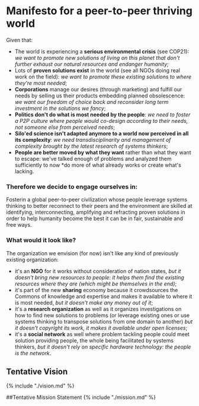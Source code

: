 # Manifesto for a peer-to-peer thriving world

Given that:

- The world is experiencing a **serious environmental crisis** (see COP21): *we want to promote new solutions of living on this planet that don't further exhaust our natural resources and endanger humanity;*
- Lots of **proven solutions exist** in the world (see all NGOs doing real work on the field): *we want to promote these existing solutions to where they're most needed*;
- **Corporations** manage our desires (through marketing) and fulfill our needs by selling us their products embedding planned obsolescence: *we want our freedom of choice back and reconsider long term investment in the solutions we fancy*;
- **Politics don't do what is most needed by the people**: *we need to foster a P2P culture where people would co-design according to their needs, not someone else from perceived needs*;
- **Silo'ed science isn't adapted anymore to a world now perceived in all its complexity**: *we need transdisciplinarity and management of complexity brought by the latest research of systems thinkers*;
- **People are better moved by what they want** rather than what they want to escape: we've talked enough of problems and analyzed them sufficiently to now *do more of what already works or create what's lacking.

### Therefore we decide to engage ourselves in:
Fosterin a global peer-to-peer civilization whose people leverage systems thinking to better reconnect to their peers and the environment are skilled at identifying, interconnecting, amplifying and refracting proven solutions in order to help humanity become the best it can be in fair, sustainable and free ways.

### What would it look like?

The organization we envision (for now) isn't like any kind of previously existing organization:
* it's an **NGO**  for it works without consideration of nation states, *but it doesn't bring new resources to people: it helps them find the existing resources where they are (which might be themselves in the end)*; 
* it's part of the new **sharing** economy because it crowdsources the Commons of knowledge and expertise and makes it available to where it is most needed, *but it doesn't make any money out of it*;
* it's a **research organization** as well as it organizes investigations on how to find new solutions to problems (or leverage existing ones or use systems thinking to transpose solutions from one domain to another) *but it doesn't copyright its work, it makes it available under open licenses*;
* it's a **social network** as well where problem tackling people could meet solution providing people, the whole being facilitated by systems thinkers, *but it doesn't rely on specific hardware technology: the people is the network*.


## Tentative Vision
{% include "./vision.md" %}

##Tentative Mission Statement
{% include "./mission.md" %}